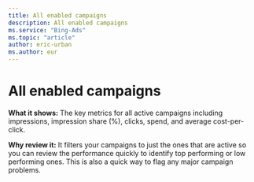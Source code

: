 ```yaml
---
title: All enabled campaigns
description: All enabled campaigns
ms.service: "Bing-Ads"
ms.topic: "article"
author: eric-urban
ms.author: eur
---
```


# All enabled campaigns

**What it shows:**   The key metrics for all active campaigns including impressions, impression share (%), clicks, spend, and average cost-per-click.

**Why review it:**   It filters your campaigns to just the ones that are active so you can review the performance quickly to identify top performing or low performing ones. This is also a quick way to flag any major campaign problems.


